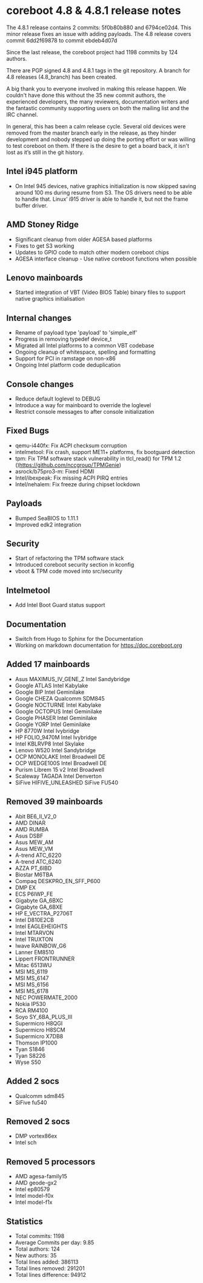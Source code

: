 coreboot 4.8 & 4.8.1 release notes
==================================

The 4.8.1 release contains 2 commits: 5f0b80b880 and 6794ce02d4.  This
minor release fixes an issue with adding payloads. The 4.8 release
covers commit 6dd2f69878 to commit ebdeb4d07d

Since the last release, the coreboot project had 1198 commits by 124
authors.

There are PGP signed 4.8 and 4.8.1 tags in the git repository.  A branch
for 4.8 releases (4.8_branch) has been created.

A big thank you to everyone involved in making this release happen. We
couldn't have done this without the 35 new commit authors, the
experienced developers, the many reviewers, documentation writers and
the fantastic community supporting users on both the mailing list and
the IRC channel.

In general, this has been a calm release cycle. Several old devices were
removed from the master branch early in the release, as they hinder
development and nobody stepped up doing the porting effort or was
willing to test coreboot on them. If there is the desire to get a board
back, it isn't lost as it’s still in the git history.

Intel i945 platform
-------------------
* On Intel 945 devices, native graphics initialization is now skipped
saving around 100 ms during resume from S3. The OS drivers need to be
able to handle that. Linux’ i915 driver is able to handle it, but not
the frame buffer driver.

AMD Stoney Ridge
----------------------------------
* Significant cleanup from older AGESA based platforms
* Fixes to get S3 working
* Updates to GPIO code to match other modern coreboot chips
* AGESA interface cleanup - Use native coreboot functions when
possible

Lenovo mainboards
-----------------
* Started integration of VBT (Video BIOS Table) binary files to
support native graphics initialisation

Internal changes
----------------
* Rename of payload type 'payload' to 'simple_elf'
* Progress in removing typedef device_t
* Migrated all Intel platforms to a common VBT codebase
* Ongoing cleanup of whitespace, spelling and formatting
* Support for PCI in ramstage on non-x86
* Ongoing Intel platform code deduplication

Console changes
---------------
* Reduce default loglevel to DEBUG
* Introduce a way for mainboard to override the loglevel
* Restrict console messages to after console initialization

Fixed Bugs
----------
* qemu-i440fx: Fix ACPI checksum corruption
* intelmetool: Fix crash, support ME11+ platforms, fix bootguard
detection
* tpm: Fix TPM software stack vulnerability in tlcl_read() for TPM 1.2 ()<https://github.com/nccgroup/TPMGenie>)
* asrock/b75pro3-m: Fixed HDMI
* Intel/ibexpeak: Fix missing ACPI PIRQ entries
* Intel/nehalem: Fix freeze during chipset lockdown

Payloads
--------
* Bumped SeaBIOS to 1.11.1
* Improved edk2 integration

Security
--------
* Start of refactoring the TPM software stack
* Introduced coreboot security section in kconfig
* vboot & TPM code moved into src/security

Intelmetool
-----------
* Add Intel Boot Guard status support

Documentation
-------------
* Switch from Hugo to Sphinx for the Documentation
* Working on markdown documentation for <https://doc.coreboot.org>

Added 17 mainboards
-------------------
* Asus MAXIMUS_IV_GENE_Z                               Intel Sandybridge
* Google ATLAS                                         Intel Kabylake
* Google BIP                                           Intel Geminilake
* Google CHEZA                                         Qualcomm SDM845
* Google NOCTURNE                                      Intel Kabylake
* Google OCTOPUS                                       Intel Geminilake
* Google PHASER                                        Intel Geminilake
* Google YORP                                          Intel Geminilake
* HP 8770W                                             Intel Ivybridge
* HP FOLIO_9470M                                       Intel Ivybridge
* Intel KBLRVP8                                        Intel Skylake
* Lenovo W520                                          Intel Sandybridge
* OCP MONOLAKE                                         Intel Broadwell DE
* OCP WEDGE100S                                        Intel Broadwell DE
* Purism Librem 15 v2                                  Intel Broadwell
* Scaleway TAGADA                                      Intel Denverton
* SiFive HIFIVE_UNLEASHED                              SiFive FU540

Removed 39 mainboards
---------------------
* Abit BE6_II_V2_0
* AMD DINAR
* AMD RUMBA
* Asus DSBF
* Asus MEW_AM
* Asus MEW_VM
* A-trend ATC_6220
* A-trend ATC_6240
* AZZA PT_6IBD
* Biostar M6TBA
* Compaq DESKPRO_EN_SFF_P600
* DMP EX
* ECS P6IWP_FE
* Gigabyte GA_6BXC
* Gigabyte GA_6BXE
* HP E_VECTRA_P2706T
* Intel D810E2CB
* Intel EAGLEHEIGHTS
* Intel MTARVON
* Intel TRUXTON
* Iwave RAINBOW_G6
* Lanner EM8510
* Lippert FRONTRUNNER
* Mitac 6513WU
* MSI MS_6119
* MSI MS_6147
* MSI MS_6156
* MSI MS_6178
* NEC POWERMATE_2000
* Nokia IP530
* RCA RM4100
* Soyo SY_6BA_PLUS_III
* Supermicro H8QGI
* Supermicro H8SCM
* Supermicro X7DB8
* Thomson IP1000
* Tyan S1846
* Tyan S8226
* Wyse S50

Added 2 socs
------------
* Qualcomm sdm845
* SiFive fu540

Removed 2 socs
--------------
* DMP vortex86ex
* Intel sch

Removed 5 processors
--------------------
* AMD agesa-family15
* AMD geode-gx2
* Intel ep80579
* Intel model-f0x
* Intel model-f1x

Statistics
----------
* Total commits: 1198
* Average Commits per day: 9.85
* Total authors: 124
* New authors: 35
* Total lines added: 386113
* Total lines removed: 291201
* Total lines difference: 94912
